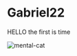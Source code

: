 # Gabriel22

  HELLO the first is time 




![mental-cat](https://github.com/NLZ0N/Gabriel22/assets/143846035/0a04b144-2ffd-4572-a65d-dd4e4ed95700)
